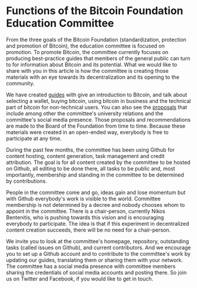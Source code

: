 # Functions of the Bitcoin Foundation Education Committee



From the three goals of the Bitcoin Foundation (standardization, protection and promotion of Bitcoin), the education committee is focused on promotion. To promote Bitcoin, the committee currently focuses on producing best-practice guides that members of the general public can turn to for information about Bitcoin and its potential. What we would like to share with you in this article is how the committee is creating those materials with an eye towards its decentralization and its opening to the community.

We have created [guides](https://github.com/btcfoundationedcom/btcfoundationedcom.github.io/tree/master/guides) with give an introduction to Bitcoin, and talk about selecting a wallet, buying bitcoin, using bitcoin in business and the technical part of bitcoin for non-technical users. You can also see the [proposals](https://github.com/btcfoundationedcom/btcfoundationedcom.github.io/tree/master/proposals) that include among other the committee's university relations and the committee's social media presence. Those proposals and recommendations are made to the Board of the Foundation from time to time. Because these materials were created in an open-ended way, everybody is free to participate at any time.

During the past few months, the committee has been using Github for content hosting, content generation, task management and credit attribution. The goal is for all content created by the committee to be hosted on Github, all editing to be done there, all tasks to be public and, most importantly, membership and standing in the committee to be determined by contributions.


People in the committee come and go, ideas gain and lose momentum but with Github everybody's work is visible to the world. Committee membership is not determined by a decree and nobody chooses whom to appoint in the committee. There is a chair-person, currently Nikos Bentenitis, who is pushing towards this vision and is encouraging everybody to participate. The idea is that if this experiment in decentralized content creation succeeds, there will be no need for a chair-person.

We invite you to look at the committee's homepage, repository, outstanding tasks (called issues on Github), and current contributors. And we encourage you to set up a Github account and to contribute to the committee's work by updating our guides, translating them or sharing them with your network. The committee has a social media presence with committee members sharing the credentials of social media accounts and posting there. So join us on Twitter and Facebook, if you would like to get in touch.
